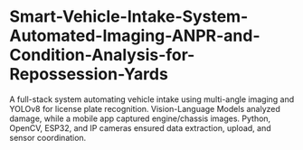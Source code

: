# Smart-Vehicle-Intake-System-Automated-Imaging-ANPR-and-Condition-Analysis-for-Repossession-Yards
A full-stack system automating vehicle intake using multi-angle imaging and YOLOv8 for license plate recognition. Vision-Language Models analyzed damage, while a mobile app captured engine/chassis images. Python, OpenCV, ESP32, and IP cameras ensured data extraction, upload, and sensor coordination.
